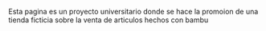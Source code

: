 Esta pagina es un proyecto universitario donde se hace la promoion de una tienda ficticia sobre la venta de articulos hechos con bambu
